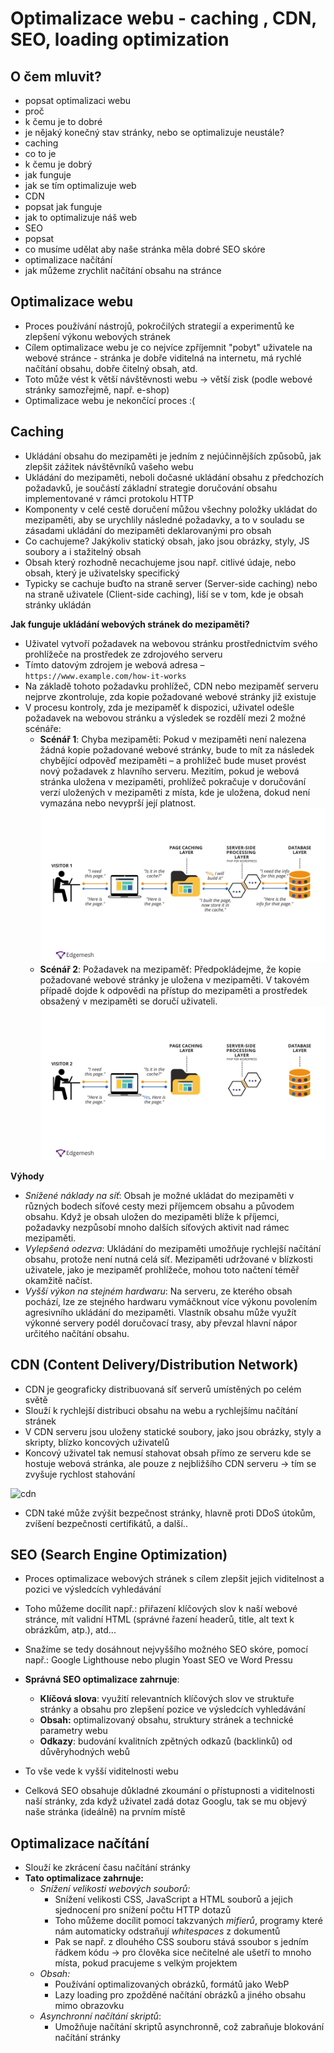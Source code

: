 # Optimalizace webu - caching , CDN, SEO, loading optimization

## O čem mluvit?
- popsat optimalizaci webu
 - proč
 - k čemu je to dobré
 - je nějaký konečný stav stránky, nebo se optimalizuje neustále?
- caching
 - co to je
 - k čemu je dobrý
 - jak funguje
 - jak se tím optimalizuje web
- CDN
 - popsat jak funguje
 - jak to optimalizuje náš web
- SEO
 - popsat
 - co musíme udělat aby naše stránka měla dobré SEO skóre
- optimalizace načítání
 - jak můžeme zrychlit načítání obsahu na stránce

## Optimalizace webu
- Proces používání nástrojů, pokročilých strategií a experimentů ke zlepšení výkonu webových stránek
- Cílem optimalizace webu je co nejvíce zpříjemnit "pobyt" uživatele na webové stránce - stránka je dobře viditelná na internetu, má rychlé načítání obsahu, dobře čitelný obsah, atd. 
- Toto může vést k větší návštěvnosti webu -> větší zisk (podle webové stránky samozřejmě, např. e-shop)
- Optimalizace webu je nekončící proces :(

## Caching
- Ukládání obsahu do mezipaměti je jedním z nejúčinnějších způsobů, jak zlepšit zážitek návštěvníků vašeho webu
- Ukládání do mezipaměti, neboli dočasné ukládání obsahu z předchozích požadavků, je součástí základní strategie doručování obsahu implementované v rámci protokolu HTTP
- Komponenty v celé cestě doručení můžou všechny položky ukládat do mezipaměti, aby se urychlily následné požadavky, a to v souladu se zásadami ukládání do mezipaměti deklarovanými pro obsah
- Co cachujeme? Jakýkoliv statický obsah, jako jsou obrázky, styly, JS soubory a i stažitelný obsah
- Obsah který rozhodně necachujeme jsou např. citlivé údaje, nebo obsah, který je uživatelsky specifický
- Typicky se cachuje buďto na straně server (Server-side caching) nebo na straně uživatele (Client-side caching), liší se v tom, kde je obsah stránky ukládán

**Jak funguje ukládání webových stránek do mezipaměti?**

- Uživatel vytvoří požadavek na webovou stránku prostřednictvím svého prohlížeče na prostředek ze zdrojového serveru
- Tímto datovým zdrojem je webová adresa – `https://www.example.com/how-it-works`
- Na základě tohoto požadavku prohlížeč, CDN nebo mezipaměť serveru nejprve zkontroluje, zda kopie požadované webové stránky již existuje
- V procesu kontroly, zda je mezipaměť k dispozici, uživatel odešle požadavek na webovou stránku a výsledek se rozdělí mezi 2 možné scénáře:
  - **Scénář 1**: Chyba mezipaměti: Pokud v mezipaměti není nalezena žádná kopie požadované webové stránky, bude to mít za následek chybějící odpověď mezipaměti – a prohlížeč bude muset provést nový požadavek z hlavního serveru. Mezitím, pokud je webová stránka uložena v mezipaměti, prohlížeč pokračuje v doručování verzí uložených v mezipaměti z místa, kde je uložena, dokud není vymazána nebo nevyprší její platnost.
    ![scene1](images/02_cache1.png)
  - **Scénář 2**: Požadavek na mezipaměť: Předpokládejme, že kopie požadované webové stránky je uložena v mezipaměti. V takovém případě dojde k odpovědi na přístup do mezipaměti a prostředek obsažený v mezipaměti se doručí uživateli.
    ![cache2](images/02_cache2.png)

**Výhody**

- _Snížené náklady na síť_: Obsah je možné ukládat do mezipaměti v různých bodech síťové cesty mezi příjemcem obsahu a původem obsahu. Když je obsah uložen do mezipaměti blíže k příjemci, požadavky nezpůsobí mnoho dalších síťových aktivit nad rámec mezipaměti.
- _Vylepšená odezva_: Ukládání do mezipaměti umožňuje rychlejší načítání obsahu, protože není nutná celá síť. Mezipaměti udržované v blízkosti uživatele, jako je mezipaměť prohlížeče, mohou toto načtení téměř okamžitě načíst.
- _Vyšší výkon na stejném hardwaru_: Na serveru, ze kterého obsah pochází, lze ze stejného hardwaru vymáčknout více výkonu povolením agresivního ukládání do mezipaměti. Vlastník obsahu může využít výkonné servery podél doručovací trasy, aby převzal hlavní nápor určitého načítání obsahu.

## CDN (Content Delivery/Distribution Network)
- CDN je geograficky distribuovaná síť serverů umístěných po celém světě
- Slouží k rychlejší distribuci obsahu na webu a rychlejšímu načítání stránek
- V CDN serveru jsou uloženy statické soubory, jako jsou obrázky, styly a skripty,  blízko koncových uživatelů
- Koncový uživatel tak nemusí stahovat obsah přímo ze serveru kde se hostuje webová stránka, ale pouze z nejbližšího CDN serveru -> tím se zvyšuje rychlost stahování

![cdn](https://cf-assets.www.cloudflare.com/slt3lc6tev37/7Dy6rquZDDKSJoeS27Y6xc/4a671b7cc7894a475a94f0140981f5d9/what_is_a_cdn_distributed_server_map.png)

- CDN také může zvýšit bezpečnost stránky, hlavně proti DDoS útokům, zvíšení bezpečnosti certifikátů, a další..

## SEO (Search Engine Optimization)
- Proces optimalizace webových stránek s cílem zlepšit jejich viditelnost a pozici ve výsledcích vyhledávání
- Toho můžeme docílit např.: přiřazení klíčových slov k naší webové stránce, mít validní HTML (správné řazení headerů, title, alt text k obrázkům, atp.), atd...
- Snažíme se tedy dosáhnout nejvyššího možného SEO skóre, pomocí např.: Google Lighthouse nebo plugin Yoast SEO ve Word Pressu

- **Správná SEO optimalizace zahrnuje**:
	- **Klíčová slova**: využití relevantních klíčových slov ve struktuře stránky a obsahu pro zlepšení pozice ve výsledcích vyhledávání
	- **Obsah:** optimalizovaný obsahu, struktury stránek a technické parametry webu
	- **Odkazy**: budování kvalitních zpětných odkazů (backlinků) od důvěryhodných webů
- To vše vede k vyšší viditelnosti webu

- Celková SEO obsahuje důkladné zkoumání o přístupnosti a viditelnosti naší stránky, zda když uživatel zadá dotaz Googlu, tak se mu objevý naše stránka (ideálně) na prvním místě

## Optimalizace načítání
- Slouží ke zkrácení času načítání stránky
- **Tato optimalizace zahrnuje:**
	- *Snížení velikosti webových souborů:* 
		- Snížení velikosti CSS, JavaScript a HTML souborů a jejich sjednocení pro snížení počtu HTTP dotazů
		- Toho můžeme docílit pomocí takzvaných *mifierů*, programy které nám automaticky odstraňují *whitespaces* z dokumentů
		- Pak se např. z dlouhého CSS souboru stává ssoubor s jedním řádkem kódu -> pro člověka sice nečitelné ale ušetří to mnoho místa, pokud pracujeme s velkým projektem
	- *Obsah:* 
		- Používání optimalizovaných obrázků, formátů jako WebP
		- Lazy loading pro zpožděné načítání obrázků a jiného obsahu mimo obrazovku
	- *Asynchronní načítání skriptů*: 
		- Umožňuje načítání skriptů asynchronně, což zabraňuje blokování načítání stránky
